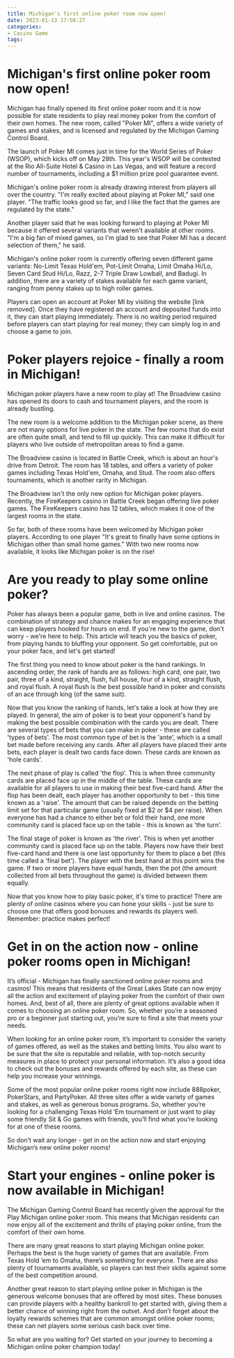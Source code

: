 ```yaml
---
title: Michigan's first online poker room now open!
date: 2023-01-13 17:58:27
categories:
- Casino Game
tags:
---
```



#  Michigan's first online poker room now open!

Michigan has finally opened its first online poker room and it is now possible for state residents to play real money poker from the comfort of their own homes. The new room, called "Poker MI", offers a wide variety of games and stakes, and is licensed and regulated by the Michigan Gaming Control Board.

The launch of Poker MI comes just in time for the World Series of Poker (WSOP), which kicks off on May 28th. This year's WSOP will be contested at the Rio All-Suite Hotel & Casino in Las Vegas, and will feature a record number of tournaments, including a $1 million prize pool guarantee event.

Michigan's online poker room is already drawing interest from players all over the country. "I'm really excited about playing at Poker MI," said one player. "The traffic looks good so far, and I like the fact that the games are regulated by the state."

Another player said that he was looking forward to playing at Poker MI because it offered several variants that weren't available at other rooms. "I'm a big fan of mixed games, so I'm glad to see that Poker MI has a decent selection of them," he said.

Michigan's online poker room is currently offering seven different game variants: No-Limit Texas Hold'em, Pot-Limit Omaha, Limit Omaha Hi/Lo, Seven Card Stud Hi/Lo, Razz, 2-7 Triple Draw Lowball, and Badugi. In addition, there are a variety of stakes available for each game variant, ranging from penny stakes up to high roller games.

Players can open an account at Poker MI by visiting the website [link removed]. Once they have registered an account and deposited funds into it, they can start playing immediately. There is no waiting period required before players can start playing for real money; they can simply log in and choose a game to join.

#  Poker players rejoice - finally a room in Michigan!

Michigan poker players have a new room to play at! The Broadview casino has opened its doors to cash and tournament players, and the room is already bustling.

The new room is a welcome addition to the Michigan poker scene, as there are not many options for live poker in the state. The few rooms that do exist are often quite small, and tend to fill up quickly. This can make it difficult for players who live outside of metropolitan areas to find a game.

The Broadview casino is located in Battle Creek, which is about an hour's drive from Detroit. The room has 18 tables, and offers a variety of poker games including Texas Hold'em, Omaha, and Stud. The room also offers tournaments, which is another rarity in Michigan.

The Broadview isn't the only new option for Michigan poker players. Recently, the FireKeepers casino in Battle Creek began offering live poker games. The FireKeepers casino has 12 tables, which makes it one of the largest rooms in the state.

So far, both of these rooms have been welcomed by Michigan poker players. According to one player "It's great to finally have some options in Michigan other than small home games." With two new rooms now available, it looks like Michigan poker is on the rise!

#  Are you ready to play some online poker?

Poker has always been a popular game, both in live and online casinos. The combination of strategy and chance makes for an engaging experience that can keep players hooked for hours on end. If you're new to the game, don't worry - we're here to help. This article will teach you the basics of poker, from playing hands to bluffing your opponent. So get comfortable, put on your poker face, and let's get started!

The first thing you need to know about poker is the hand rankings. In ascending order, the rank of hands are as follows: high card, one pair, two pair, three of a kind, straight, flush, full house, four of a kind, straight flush, and royal flush. A royal flush is the best possible hand in poker and consists of an ace through king (of the same suit).

Now that you know the ranking of hands, let's take a look at how they are played. In general, the aim of poker is to beat your opponent's hand by making the best possible combination with the cards you are dealt. There are several types of bets that you can make in poker - these are called 'types of bets'. The most common type of bet is the 'ante', which is a small bet made before receiving any cards. After all players have placed their ante bets, each player is dealt two cards face down. These cards are known as 'hole cards'.

The next phase of play is called 'the flop'. This is when three community cards are placed face up in the middle of the table. These cards are available for all players to use in making their best five-card hand. After the flop has been dealt, each player has another opportunity to bet - this time known as a 'raise'. The amount that can be raised depends on the betting limit set for that particular game (usually fixed at $2 or $4 per raise). When everyone has had a chance to either bet or fold their hand, one more community card is placed face up on the table - this is known as 'the turn'.

The final stage of poker is known as 'the river'. This is when yet another community card is placed face up on the table. Players now have their best five-card hand and there is one last opportunity for them to place a bet (this time called a 'final bet'). The player with the best hand at this point wins the game. If two or more players have equal hands, then the pot (the amount collected from all bets throughout the game) is divided between them equally.

Now that you know how to play basic poker, it's time to practice! There are plenty of online casinos where you can hone your skills - just be sure to choose one that offers good bonuses and rewards its players well. Remember: practice makes perfect!

#  Get in on the action now - online poker rooms open in Michigan!

It’s official - Michigan has finally sanctioned online poker rooms and casinos! This means that residents of the Great Lakes State can now enjoy all the action and excitement of playing poker from the comfort of their own homes. And, best of all, there are plenty of great options available when it comes to choosing an online poker room. So, whether you’re a seasoned pro or a beginner just starting out, you’re sure to find a site that meets your needs.

When looking for an online poker room, it’s important to consider the variety of games offered, as well as the stakes and betting limits. You also want to be sure that the site is reputable and reliable, with top-notch security measures in place to protect your personal information. It’s also a good idea to check out the bonuses and rewards offered by each site, as these can help you increase your winnings.

Some of the most popular online poker rooms right now include 888poker, PokerStars, and PartyPoker. All three sites offer a wide variety of games and stakes, as well as generous bonus programs. So, whether you’re looking for a challenging Texas Hold ‘Em tournament or just want to play some friendly Sit & Go games with friends, you’ll find what you’re looking for at one of these rooms.

So don’t wait any longer - get in on the action now and start enjoying Michigan’s new online poker rooms!

#  Start your engines - online poker is now available in Michigan!

The Michigan Gaming Control Board has recently given the approval for the Play Michigan online poker room. This means that Michigan residents can now enjoy all of the excitement and thrills of playing poker online, from the comfort of their own home.

There are many great reasons to start playing Michigan online poker. Perhaps the best is the huge variety of games that are available. From Texas Hold ’em to Omaha, there’s something for everyone. There are also plenty of tournaments available, so players can test their skills against some of the best competition around.

Another great reason to start playing online poker in Michigan is the generous welcome bonuses that are offered by most sites. These bonuses can provide players with a healthy bankroll to get started with, giving them a better chance of winning right from the outset. And don’t forget about the loyalty rewards schemes that are common amongst online poker rooms; these can net players some serious cash back over time.

So what are you waiting for? Get started on your journey to becoming a Michigan online poker champion today!